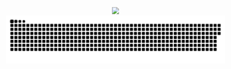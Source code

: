 

<!-- ![](https://i.imgur.com/lO3E9Gs.gif) -->
<div align="center">
  <img src="https://profile-counter.glitch.me/soheil-mp/count.svg?"  />
</div>


<div align="center">
  <a href=#><img src="contributions.svg"></a> 
</div>


